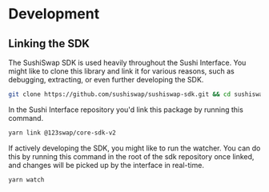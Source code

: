 # Development

## Linking the SDK

The SushiSwap SDK is used heavily throughout the Sushi Interface. You might like to clone this library and link it for various reasons, such as debugging, extracting, or even further developing the SDK.

```sh
git clone https://github.com/sushiswap/sushiswap-sdk.git && cd sushiswap-sdk && git checkout canary && yarn link
```

In the Sushi Interface repository you'd link this package by running this command.

```sh
yarn link @123swap/core-sdk-v2
```

If actively developing the SDK, you might like to run the watcher. You can do this by running this command in the root of the sdk repository once linked, and changes will be picked up by the interface in real-time.

```sh
yarn watch
```
